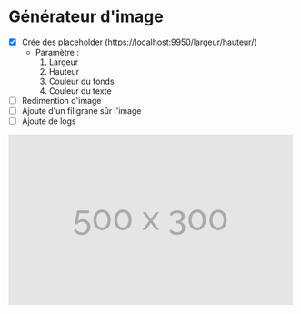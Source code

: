 # Générateur d'image

- [x] Crée des placeholder (https://localhost:9950/largeur/hauteur/)
  - Paramètre :
    1. Largeur
    2. Hauteur
    3. Couleur du fonds
    4. Couleur du texte
- [ ] Redimention d'image
- [ ] Ajoute d'un filigrane sûr l'image
- [ ] Ajoute de logs

![Exemple 1](./lib/300.jfif)
